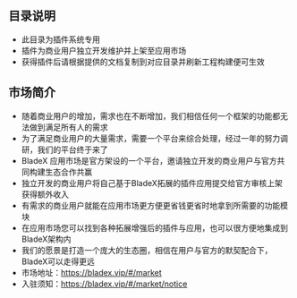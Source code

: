 ## 目录说明
- 此目录为插件系统专用
- 插件为商业用户独立开发维护并上架至应用市场
- 获得插件后请根据提供的文档复制到对应目录并刷新工程构建便可生效

## 市场简介
- 随着商业用户的增加，需求也在不断增加，我们相信任何一个框架的功能都无法做到满足所有人的需求
- 为了满足商业用户的大量需求，需要一个平台来综合处理，经过一年的努力调研，我们的平台终于来了
- BladeX 应用市场是官方架设的一个平台，邀请独立开发的商业用户与官方共同构建生态合作共赢
- 独立开发的商业用户将自己基于BladeX拓展的插件应用提交给官方审核上架获得额外收入
- 有需求的商业用户就能在应用市场更方便更省钱更省时地拿到所需要的功能模块
- 在应用市场您可以找到各种拓展增强后的插件与应用，也可以很方便地集成到BladeX架构内
- 我们的愿景是打造一个庞大的生态圈，相信在用户与官方的默契配合下，BladeX可以走得更远
- 市场地址：https://bladex.vip/#/market
- 入驻须知：https://bladex.vip/#/market/notice